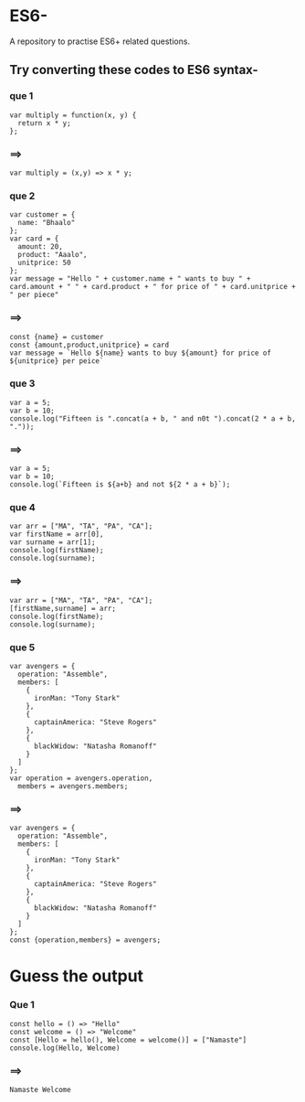 # ES6-
A repository to practise ES6+ related questions.

## Try converting these codes to ES6 syntax-
### que 1
```
var multiply = function(x, y) {
  return x * y;
};
```
### ==>
```
var multiply = (x,y) => x * y;
```
### que 2
```
var customer = {
  name: "Bhaalo"
};
var card = {
  amount: 20,
  product: "Aaalo",
  unitprice: 50
};
var message = "Hello " + customer.name + " wants to buy " + card.amount + " " + card.product + " for price of " + card.unitprice + " per piece"
```
### ==>
```
const {name} = customer
const {amount,product,unitprice} = card
var message = `Hello ${name} wants to buy ${amount} for price of ${unitprice} per peice`

```

### que 3
```
var a = 5;
var b = 10;
console.log("Fifteen is ".concat(a + b, " and n0t ").concat(2 * a + b, "."));
```
### ==>

```
var a = 5;
var b = 10;
console.log(`Fifteen is ${a+b} and not ${2 * a + b}`);
```

### que 4
```
var arr = ["MA", "TA", "PA", "CA"];
var firstName = arr[0],
var surname = arr[1];
console.log(firstName);
console.log(surname);
```
### ==>
```
var arr = ["MA", "TA", "PA", "CA"];
[firstName,surname] = arr;
console.log(firstName);
console.log(surname);
```

### que 5
```
var avengers = {
  operation: "Assemble",
  members: [
    {
      ironMan: "Tony Stark"
    },
    {
      captainAmerica: "Steve Rogers"
    },
    {
      blackWidow: "Natasha Romanoff"
    }
  ]
};
var operation = avengers.operation,
  members = avengers.members;
```
### ==>
```
var avengers = {
  operation: "Assemble",
  members: [
    {
      ironMan: "Tony Stark"
    },
    {
      captainAmerica: "Steve Rogers"
    },
    {
      blackWidow: "Natasha Romanoff"
    }
  ]
};
const {operation,members} = avengers;

```
# Guess the output

### Que 1
```
const hello = () => "Hello"
const welcome = () => "Welcome"
const [Hello = hello(), Welcome = welcome()] = ["Namaste"]
console.log(Hello, Welcome)
```
### ==>

```
Namaste Welcome
```
